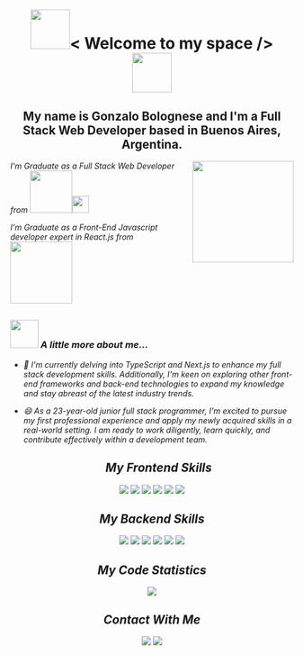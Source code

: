 <h1 align="center"><img src="https://media.giphy.com/media/l0Iych4GHWMRxci2I/giphy.gif" width="70">< Welcome to my space /> <img src="https://media.giphy.com/media/l0Iych4GHWMRxci2I/giphy.gif" width="70"></h1>
<h2 align="center">My name is Gonzalo Bolognese and I'm a Full Stack Web Developer based in Buenos Aires, Argentina.</h2>
<img align='right' src="https://media3.giphy.com/media/v1.Y2lkPTc5MGI3NjExNjU3OTNjMWNhZTU2YjMyYTc0NjQ2MmZiMDZhOWM5YzlhOTE2NTU5NiZlcD12MV9pbnRlcm5hbF9naWZzX2dpZklkJmN0PWc/f3iwJFOVOwuy7K6FFw/giphy.gif" width="180">
<p><em>I'm Graduate as a Full Stack Web Developer from <a href="https://www.soyhenry.com" ><img src="https://www.soyhenry.com/_next/static/media/HenryLogo.bb57fd6f.svg" width="75" ></a><img src="https://media.giphy.com/media/fYSnHlufseco8Fh93Z/giphy.gif" width="30">
<p><em>I'm Graduate as a Front-End Javascript developer expert in React.js from <a href="https://www.educacionit.com/"><img src="https://static.educacionit.com/educacionit/assets/imagotype-it-fill-v2-color.svg" width="110"></a>
</em></p>

##  


### <img src="https://media.giphy.com/media/D4wj7Ffx9fsEAy7B0h/giphy.gif" width="50"> A little more about me...  

* 🌱 I'm currently delving into TypeScript and Next.js to enhance my full stack development skills. Additionally, I'm keen on exploring other front-end frameworks and back-end technologies to expand my knowledge and stay abreast of the latest industry trends.

* 😄 As a 23-year-old junior full stack programmer, I'm excited to pursue my first professional experience and apply my newly acquired skills in a real-world setting. I am ready to work diligently, learn quickly, and contribute effectively within a development team.

  <h2 align="center"> My Frontend Skills </h2>
<div align="center" >
<img src="https://img.shields.io/badge/javascript-%23323330.svg?style=for-the-badge&logo=javascript&logoColor=%23F7DF1E)"/> <img src="https://img.shields.io/badge/typescript-%23007ACC.svg?style=for-the-badge&logo=typescript&logoColor=white)"/> <img src="https://img.shields.io/badge/html5-%23E34F26.svg?style=for-the-badge&logo=html5&logoColor=white)"/> <img src="https://img.shields.io/badge/css3-%231572B6.svg?style=for-the-badge&logo=css3&logoColor=white)"/>  <img src="https://img.shields.io/badge/react-%2320232a.svg?style=for-the-badge&logo=react&logoColor=%2361DAFBReact)"/> <img src="https://img.shields.io/badge/php-%23777BB4.svg?style=for-the-badge&logo=php&logoColor=white)"/>
</div>
  
  <h2 align="center"> My Backend Skills </h2>
  
<div align="center" >
<img src="https://img.shields.io/badge/html5-%23E34F26.svg?style=for-the-badge&logo=java&logoColor=white)"/>
<img src="https://img.shields.io/badge/typescript-%23007ACC.svg?style=for-the-badge&logo=typescript&logoColor=white)" /> <img src="https://img.shields.io/badge/node.js-6DA55F?style=for-the-badge&logo=node.js&logoColor=white) <img src="https://img.shields.io/badge/mysql-%2300f.svg?style=for-the-badge&logo=mysql&logoColor=white)" /> <img src="https://img.shields.io/badge/redux-%23593d88.svg?style=for-the-badge&logo=redux&logoColor=white)" /> <img src="https://img.shields.io/badge/postgres-%23316192.svg?style=for-the-badge&logo=postgresql&logoColor=white)" /> <img src="https://img.shields.io/badge/php-%23777BB4.svg?style=for-the-badge&logo=php&logoColor=white)" />  
 </div>
<h2 align="center"> My Code Statistics </h2>
<div align="center">
<img src="https://github-readme-stats.vercel.app/api/top-langs/?username=GonzaBolognese&layout=compact" />
 </div>
  
  <h2 align="center"> Contact With Me </h2>
  <div align="center">
 <a href="https://www.linkedin.com/in/gonzalo-bolognese/" target="_blank"><img src="https://img.shields.io/badge/linkedin-%230077B5.svg?style=for-the-badge&logo=linkedin&logoColor=white"/></a>
 <a href="https://github.com/GonzaBolognese" target="_blank"><img src="https://img.shields.io/badge/github-%23121011.svg?style=for-the-badge&logo=github&logoColor=white"/></a>
  </div>

